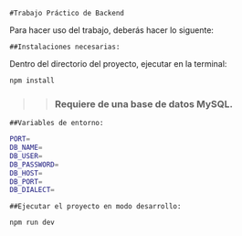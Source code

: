 `#Trabajo Práctico de Backend`

Para hacer uso del trabajo, deberás hacer lo siguente:

`##Instalaciones necesarias:`

Dentro del directorio del proyecto, ejecutar en la terminal:

```bash
npm install
```

> > ### Requiere de una base de datos MySQL.

`##Variables de entorno:`

```bash
PORT=
DB_NAME=
DB_USER=
DB_PASSWORD=
DB_HOST=
DB_PORT=
DB_DIALECT=
```

`##Ejecutar el proyecto en modo desarrollo:`

```bash
npm run dev
```
